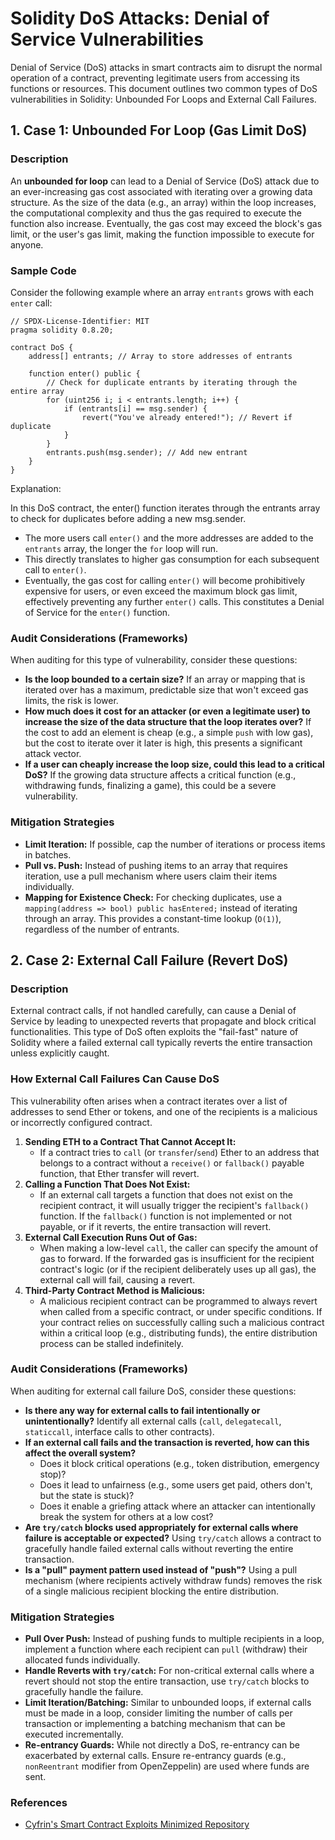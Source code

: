 # Solidity DoS Attacks: Denial of Service Vulnerabilities
Denial of Service (DoS) attacks in smart contracts aim to disrupt the normal operation of a contract, preventing legitimate users from accessing its functions or resources. This document outlines two common types of DoS vulnerabilities in Solidity: Unbounded For Loops and External Call Failures.

## **1. Case 1: Unbounded For Loop (Gas Limit DoS)**

### **Description**

An **unbounded for loop** can lead to a Denial of Service (DoS) attack due to an ever-increasing gas cost associated with iterating over a growing data structure. As the size of the data (e.g., an array) within the loop increases, the computational complexity and thus the gas required to execute the function also increase. Eventually, the gas cost may exceed the block's gas limit, or the user's gas limit, making the function impossible to execute for anyone.

### **Sample Code**

Consider the following example where an array `entrants` grows with each `enter` call:

```solidity
// SPDX-License-Identifier: MIT
pragma solidity 0.8.20;

contract DoS {
    address[] entrants; // Array to store addresses of entrants

    function enter() public {
        // Check for duplicate entrants by iterating through the entire array
        for (uint256 i; i < entrants.length; i++) {
            if (entrants[i] == msg.sender) {
                revert("You've already entered!"); // Revert if duplicate
            }
        }
        entrants.push(msg.sender); // Add new entrant
    }
}

```

Explanation:

In this DoS contract, the enter() function iterates through the entrants array to check for duplicates before adding a new msg.sender.

- The more users call `enter()` and the more addresses are added to the `entrants` array, the longer the `for` loop will run.
- This directly translates to higher gas consumption for each subsequent call to `enter()`.
- Eventually, the gas cost for calling `enter()` will become prohibitively expensive for users, or even exceed the maximum block gas limit, effectively preventing any further `enter()` calls. This constitutes a Denial of Service for the `enter()` function.

### **Audit Considerations (Frameworks)**

When auditing for this type of vulnerability, consider these questions:

- **Is the loop bounded to a certain size?** If an array or mapping that is iterated over has a maximum, predictable size that won't exceed gas limits, the risk is lower.
- **How much does it cost for an attacker (or even a legitimate user) to increase the size of the data structure that the loop iterates over?** If the cost to add an element is cheap (e.g., a simple `push` with low gas), but the cost to iterate over it later is high, this presents a significant attack vector.
- **If a user can cheaply increase the loop size, could this lead to a critical DoS?** If the growing data structure affects a critical function (e.g., withdrawing funds, finalizing a game), this could be a severe vulnerability.

### **Mitigation Strategies**

- **Limit Iteration:** If possible, cap the number of iterations or process items in batches.
- **Pull vs. Push:** Instead of pushing items to an array that requires iteration, use a pull mechanism where users claim their items individually.
- **Mapping for Existence Check:** For checking duplicates, use a `mapping(address => bool) public hasEntered;` instead of iterating through an array. This provides a constant-time lookup (`O(1)`), regardless of the number of entrants.

## **2. Case 2: External Call Failure (Revert DoS)**

### **Description**

External contract calls, if not handled carefully, can cause a Denial of Service by leading to unexpected reverts that propagate and block critical functionalities. This type of DoS often exploits the "fail-fast" nature of Solidity where a failed external call typically reverts the entire transaction unless explicitly caught.

### **How External Call Failures Can Cause DoS**

This vulnerability often arises when a contract iterates over a list of addresses to send Ether or tokens, and one of the recipients is a malicious or incorrectly configured contract.

1. **Sending ETH to a Contract That Cannot Accept It:**
    - If a contract tries to `call` (or `transfer`/`send`) Ether to an address that belongs to a contract without a `receive()` or `fallback()` payable function, that Ether transfer will revert.
2. **Calling a Function That Does Not Exist:**
    - If an external call targets a function that does not exist on the recipient contract, it will usually trigger the recipient's `fallback()` function. If the `fallback()` function is not implemented or not payable, or if it reverts, the entire transaction will revert.
3. **External Call Execution Runs Out of Gas:**
    - When making a low-level `call`, the caller can specify the amount of gas to forward. If the forwarded gas is insufficient for the recipient contract's logic (or if the recipient deliberately uses up all gas), the external call will fail, causing a revert.
4. **Third-Party Contract Method is Malicious:**
    - A malicious recipient contract can be programmed to always revert when called from a specific contract, or under specific conditions. If your contract relies on successfully calling such a malicious contract within a critical loop (e.g., distributing funds), the entire distribution process can be stalled indefinitely.

### **Audit Considerations (Frameworks)**

When auditing for external call failure DoS, consider these questions:

- **Is there any way for external calls to fail intentionally or unintentionally?** Identify all external calls (`call`, `delegatecall`, `staticcall`, interface calls to other contracts).
- **If an external call fails and the transaction is reverted, how can this affect the overall system?**
    - Does it block critical operations (e.g., token distribution, emergency stop)?
    - Does it lead to unfairness (e.g., some users get paid, others don't, but the state is stuck)?
    - Does it enable a griefing attack where an attacker can intentionally break the system for others at a low cost?
- **Are `try/catch` blocks used appropriately for external calls where failure is acceptable or expected?** Using `try/catch` allows a contract to gracefully handle failed external calls without reverting the entire transaction.
- **Is a "pull" payment pattern used instead of "push"?** Using a pull mechanism (where recipients actively withdraw funds) removes the risk of a single malicious recipient blocking the entire distribution.

### **Mitigation Strategies**

- **Pull Over Push:** Instead of pushing funds to multiple recipients in a loop, implement a function where each recipient can `pull` (withdraw) their allocated funds individually.
- **Handle Reverts with `try/catch`:** For non-critical external calls where a revert should not stop the entire transaction, use `try/catch` blocks to gracefully handle the failure.
- **Limit Iteration/Batching:** Similar to unbounded loops, if external calls must be made in a loop, consider limiting the number of calls per transaction or implementing a batching mechanism that can be executed incrementally.
- **Re-entrancy Guards:** While not directly a DoS, re-entrancy can be exacerbated by external calls. Ensure re-entrancy guards (e.g., `nonReentrant` modifier from OpenZeppelin) are used where funds are sent.

### **References**

- [Cyfrin's Smart Contract Exploits Minimized Repository](https://github.com/Cyfrin/sc-exploits-minimized)
